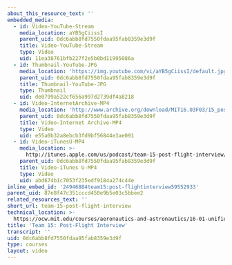 ```yaml
---
about_this_resource_text: ''
embedded_media:
  - id: Video-YouTube-Stream
    media_location: aYB5gCiissI
    parent_uid: 0dc6abb8fd7550fdaa95fab8359e3d9f
    title: Video-YouTube-Stream
    type: Video
    uid: 11ea38761bfb227f2e5b0bd11995086a
  - id: Thumbnail-YouTube-JPG
    media_location: 'https://img.youtube.com/vi/aYB5gCiissI/default.jpg'
    parent_uid: 0dc6abb8fd7550fdaa95fab8359e3d9f
    title: Thumbnail-YouTube-JPG
    type: Thumbnail
    uid: de0799a522cf656a997d2739df4a8218
  - id: Video-InternetArchive-MP4
    media_location: 'http://www.archive.org/download/MIT16.03F03/15_post-220k.mp4'
    parent_uid: 0dc6abb8fd7550fdaa95fab8359e3d9f
    title: Video-Internet Archive-MP4
    type: Video
    uid: e55a0b32a8ebcb3fd9bf56844e3ae091
  - id: Video-iTunesU-MP4
    media_location: >-
      http://itunes.apple.com/us/podcast/team-15-post-flight-interview/id354868963?i=80690322
    parent_uid: 0dc6abb8fd7550fdaa95fab8359e3d9f
    title: Video-iTunes U-MP4
    type: Video
    uid: abd674b1c7053f235edf9184a274c44e
inline_embed_id: '24946884team15:post-flightinterview59552933'
parent_uid: 87e8f47c351cccd450e9b5e03c5bbee2
related_resources_text: ''
short_url: team-15-post-flight-interview
technical_location: >-
  https://ocw.mit.edu/courses/aeronautics-and-astronautics/16-01-unified-engineering-i-ii-iii-iv-fall-2005-spring-2006/systems-labs-04/team-15-post-flight-interview
title: 'Team 15: Post-Flight Interview'
transcript: ''
uid: 0dc6abb8fd7550fdaa95fab8359e3d9f
type: courses
layout: video
---
```

